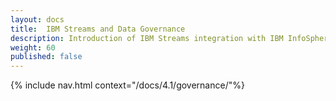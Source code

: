 ```yaml
---
layout: docs
title:  IBM Streams and Data Governance
description: Introduction of IBM Streams integration with IBM InfoSphere Data Catalog
weight: 60
published: false
---
```


{% include nav.html context="/docs/4.1/governance/"%}
